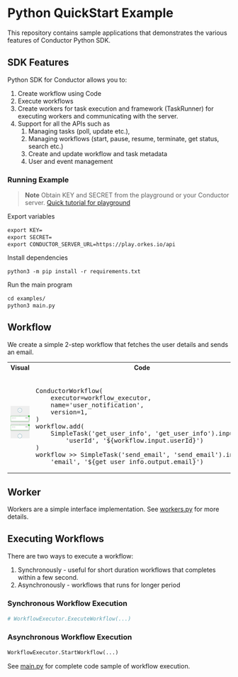 # Python QuickStart Example
This repository contains sample applications that demonstrates the various features of Conductor Python SDK.

## SDK Features
Python SDK for Conductor allows you to:
1. Create workflow using Code
2. Execute workflows
3. Create workers for task execution and framework (TaskRunner) for executing workers and communicating with the server.
4. Support for all the APIs such as
    1. Managing tasks (poll, update etc.),
    2. Managing workflows (start, pause, resume, terminate, get status, search etc.)
    3. Create and update workflow and task metadata
    4. User and event management

### Running Example

> **Note**
Obtain KEY and SECRET from the playground or your Conductor server. [Quick tutorial for playground](https://orkes.io/content/docs/getting-started/concepts/access-control-applications#access-keys)

Export variables
```shell
export KEY=
export SECRET=
export CONDUCTOR_SERVER_URL=https://play.orkes.io/api
```

Install dependencies
```shell
python3 -m pip install -r requirements.txt
```

Run the main program
```shell
cd examples/
python3 main.py
```

## Workflow
We create a simple 2-step workflow that fetches the user details and sends an email.

<table><tr><th>Visual</th><th>Code</th></tr>
<tr>
<td width="50%"><img src="workflow.png" width="250px"></td>
<td>
<pre> 
ConductorWorkflow(
    executor=workflow_executor,
    name='user_notification',
    version=1,
)
workflow.add(
    SimpleTask('get_user_info', 'get_user_info').input(
        'userId', '${workflow.input.userId}')
)
workflow >> SimpleTask('send_email', 'send_email').input(
    'email', '${get_user_info.output.email}')
</pre>
</td>
</tr>
</table>


## Worker
Workers are a simple interface implementation. See [workers.py](/examples/worker/workers.py) for more details.

## Executing Workflows

There are two ways to execute a workflow:
1. Synchronously - useful for short duration workflows that completes within a few second.  
2. Asynchronously - workflows that runs for longer period

### Synchronous Workflow Execution

```python
# WorkflowExecutor.ExecuteWorkflow(...)
```

### Asynchronous Workflow Execution

```python
WorkflowExecutor.StartWorkflow(...)
```

See [main.py](/examples/main.py) for complete code sample of workflow execution.
